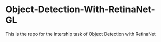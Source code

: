# Object-Detection-With-RetinaNet-GL
This is the repo for the intership task of Object Detection with RetinaNet 
